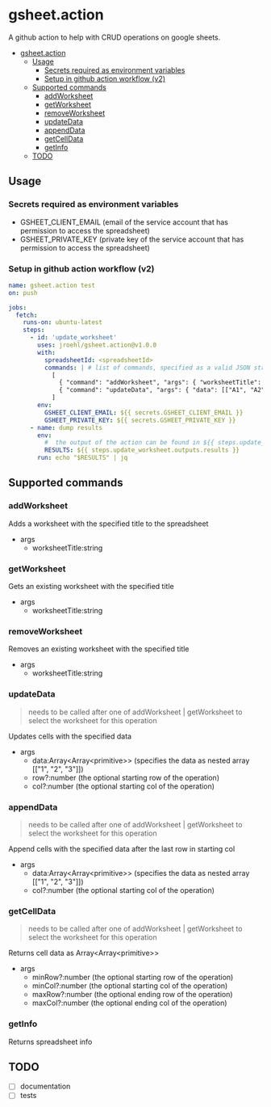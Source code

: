 # gsheet.action

A github action to help with CRUD operations on google sheets.

- [gsheet.action](#gsheet.action)
  - [Usage](#usage)
    - [Secrets required as environment variables](#secrets-required-as-environment-variables)
    - [Setup in github action workflow (v2)](#setup-in-github-action-workflow-v2)
  - [Supported commands](#supported-commands)
    - [addWorksheet](#addworksheet)
    - [getWorksheet](#getworksheet)
    - [removeWorksheet](#removeworksheet)
    - [updateData](#updatedata)
    - [appendData](#appenddata)
    - [getCellData](#getcelldata)
    - [getInfo](#getinfo)
  - [TODO](#todo)

## Usage

### Secrets required as environment variables

- GSHEET_CLIENT_EMAIL (email of the service account that has permission to access the spreadsheet)
- GSHEET_PRIVATE_KEY (private key of the service account that has permission to access the spreadsheet)

### Setup in github action workflow (v2)

```yaml
name: gsheet.action test
on: push

jobs:
  fetch:
    runs-on: ubuntu-latest
    steps:
      - id: 'update_worksheet'
        uses: jroehl/gsheet.action@v1.0.0
        with:
          spreadsheetId: <spreadsheetId>
          commands: | # list of commands, specified as a valid JSON string
            [
              { "command": "addWorksheet", "args": { "worksheetTitle": "<worksheetTitle>" }},
              { "command": "updateData", "args": { "data": [["A1", "A2", "A3"]] }}
            ]
        env:
          GSHEET_CLIENT_EMAIL: ${{ secrets.GSHEET_CLIENT_EMAIL }}
          GSHEET_PRIVATE_KEY: ${{ secrets.GSHEET_PRIVATE_KEY }}
      - name: dump results
        env:
          #  the output of the action can be found in ${{ steps.update_worksheet.outputs.results }}
          RESULTS: ${{ steps.update_worksheet.outputs.results }}
        run: echo "$RESULTS" | jq
```

## Supported commands

### addWorksheet

Adds a worksheet with the specified title to the spreadsheet

- args
  - worksheetTitle:string

### getWorksheet

Gets an existing worksheet with the specified title

- args
  - worksheetTitle:string

### removeWorksheet

Removes an existing worksheet with the specified title

- args
  - worksheetTitle:string

### updateData

> needs to be called after one of addWorksheet | getWorksheet to select the worksheet for this operation

Updates cells with the specified data

- args
  - data:Array<Array\<primitive>> (specifies the data as nested array [["1", "2", "3"]])
  - row?:number (the optional starting row of the operation)
  - col?:number (the optional starting col of the operation)

### appendData

> needs to be called after one of addWorksheet | getWorksheet to select the worksheet for this operation

Append cells with the specified data after the last row in starting col

- args
  - data:Array<Array\<primitive>> (specifies the data as nested array [["1", "2", "3"]])
  - col?:number (the optional starting col of the operation)

### getCellData

> needs to be called after one of addWorksheet | getWorksheet to select the worksheet for this operation

Returns cell data as Array<Array\<primitive>>

- args
  - minRow?:number (the optional starting row of the operation)
  - minCol?:number (the optional starting col of the operation)
  - maxRow?:number (the optional ending row of the operation)
  - maxCol?:number (the optional ending col of the operation)

### getInfo

Returns spreadsheet info

## TODO

- [ ] documentation
- [ ] tests